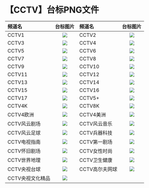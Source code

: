 # 【CCTV】台标PNG文件
|频道名|台标图片|频道名|台标图片|
|:---|:---:|:---|:---:|
|CCTV1|<img src="https://raw.githubusercontent.com/wanglindl/TVlogo/main/img/CCTV1.png">|CCTV2|<img src="https://raw.githubusercontent.com/wanglindl/TVlogo/main/img/CCTV2.png">|
|CCTV3|<img src="https://raw.githubusercontent.com/wanglindl/TVlogo/main/img/CCTV3.png">|CCTV4|<img src="https://raw.githubusercontent.com/wanglindl/TVlogo/main/img/CCTV4.png">|
|CCTV5|<img src="https://raw.githubusercontent.com/wanglindl/TVlogo/main/img/CCTV5.png">|CCTV6|<img src="https://raw.githubusercontent.com/wanglindl/TVlogo/main/img/CCTV6.png">|
|CCTV7|<img src="https://raw.githubusercontent.com/wanglindl/TVlogo/main/img/CCTV7.png">|CCTV8|<img src="https://raw.githubusercontent.com/wanglindl/TVlogo/main/img/CCTV8.png">|
|CCTV9|<img src="https://raw.githubusercontent.com/wanglindl/TVlogo/main/img/CCTV9.png">|CCTV10|<img src="https://raw.githubusercontent.com/wanglindl/TVlogo/main/img/CCTV10.png">|
|CCTV11|<img src="https://raw.githubusercontent.com/wanglindl/TVlogo/main/img/CCTV11.png">|CCTV12|<img src="https://raw.githubusercontent.com/wanglindl/TVlogo/main/img/CCTV12.png">|
|CCTV13|<img src="https://raw.githubusercontent.com/wanglindl/TVlogo/main/img/CCTV13.png">|CCTV14|<img src="https://raw.githubusercontent.com/wanglindl/TVlogo/main/img/CCTV14.png">|
|CCTV15|<img src="https://raw.githubusercontent.com/wanglindl/TVlogo/main/img/CCTV15.png">|CCTV16|<img src="https://raw.githubusercontent.com/wanglindl/TVlogo/main/img/CCTV16.png">|
|CCTV17|<img src="https://raw.githubusercontent.com/wanglindl/TVlogo/main/img/CCTV17.png">|CCTV5+|<img src="https://raw.githubusercontent.com/wanglindl/TVlogo/main/img/CCTV5plus.png">|
|CCTV4K|<img src="https://raw.githubusercontent.com/wanglindl/TVlogo/main/img/CCTV4K.png">|CCTV8K|<img src="https://raw.githubusercontent.com/wanglindl/TVlogo/main/img/CCTV8K.png">|
|CCTV4欧洲|<img src="https://raw.githubusercontent.com/wanglindl/TVlogo/main/img/CCTV4oz.png">|CCTV4美洲|<img src="https://raw.githubusercontent.com/wanglindl/TVlogo/main/img/CCTV4mz.png">|
|CCTV风云剧场|<img src="https://raw.githubusercontent.com/wanglindl/TVlogo/main/img/CCTVfyjc.png">|CCTV风云音乐|<img src="https://raw.githubusercontent.com/wanglindl/TVlogo/main/img/CCTVfyyy.png">|
|CCTV风云足球|<img src="https://raw.githubusercontent.com/wanglindl/TVlogo/main/img/CCTVfyzq.png">|CCTV兵器科技|<img src="https://raw.githubusercontent.com/wanglindl/TVlogo/main/img/CCTVbqkj.png">|
|CCTV电视指南|<img src="https://raw.githubusercontent.com/wanglindl/TVlogo/main/img/CCTVdszn.png">|CCTV第一剧场|<img src="https://raw.githubusercontent.com/wanglindl/TVlogo/main/img/CCTVdyjc.png">|
|CCTV怀旧剧场|<img src="https://raw.githubusercontent.com/wanglindl/TVlogo/main/img/CCTVhjjc.png">|CCTV女性时尚|<img src="https://raw.githubusercontent.com/wanglindl/TVlogo/main/img/CCTVnxss.png">|
|CCTV世界地理|<img src="https://raw.githubusercontent.com/wanglindl/TVlogo/main/img/CCTVsjdl.png">|CCTV卫生健康|<img src="https://raw.githubusercontent.com/wanglindl/TVlogo/main/img/CCTVwsjk.png">|
|CCTV央视台球|<img src="https://raw.githubusercontent.com/wanglindl/TVlogo/main/img/CCTVystq.png">|CCTV高尔夫网球|<img src="https://raw.githubusercontent.com/wanglindl/TVlogo/main/img/CCTVgefwq.png">|
|CCTV央视文化精品|<img src="https://raw.githubusercontent.com/wanglindl/TVlogo/main/img/CCTVyswhjp.png">|
